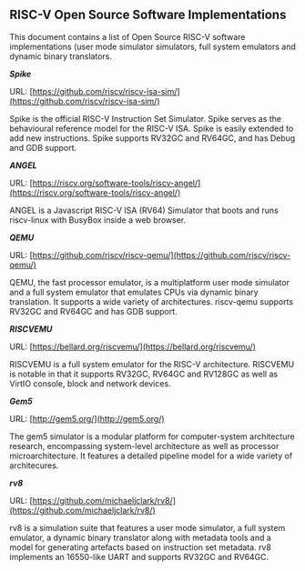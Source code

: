 ## RISC-V Open Source Software Implementations

This document contains a list of Open Source RISC-V software
implementations (user mode simulator simulators, full system
emulators and dynamic binary translators.


__*Spike*__

URL: [https://github.com/riscv/riscv-isa-sim/](https://github.com/riscv/riscv-isa-sim/)

Spike is the official RISC-V Instruction Set Simulator. Spike
serves as the behavioural reference model for the RISC-V ISA.
Spike is easily extended to add new instructions. Spike
supports RV32GC and RV64GC, and has Debug and GDB support.


__*ANGEL*__

URL: [https://riscv.org/software-tools/riscv-angel/](https://riscv.org/software-tools/riscv-angel/)

ANGEL is a Javascript RISC-V ISA (RV64) Simulator that boots
and runs riscv-linux with BusyBox inside a web browser.


__*QEMU*__

URL: [https://github.com/riscv/riscv-qemu/](https://github.com/riscv/riscv-qemu/)

QEMU, the fast processor emulator, is a multiplatform user mode
simulator and a full system emulator that emulates CPUs via dynamic
binary translation. It supports a wide variety of architectures.
riscv-qemu supports RV32GC and RV64GC and has GDB support.


__*RISCVEMU*__

URL: [https://bellard.org/riscvemu/](https://bellard.org/riscvemu/)

RISCVEMU is a full system emulator for the RISC-V architecture.
RISCVEMU is notable in that it supports RV32GC, RV64GC and RV128GC
as well as VirtIO console, block and network devices.


__*Gem5*__

URL: [http://gem5.org/](http://gem5.org/)

The gem5 simulator is a modular platform for computer-system
architecture research, encompassing system-level architecture
as well as processor microarchitecture. It features a detailed
pipeline model for a wide variety of architecures.


__*rv8*__

URL: [https://github.com/michaeljclark/rv8/](https://github.com/michaeljclark/rv8/)

rv8 is a simulation suite that features a user mode simulator,
a full system emulator, a dynamic binary translator along with
metadata tools and a model for generating artefacts based on
instruction set metadata. rv8 implements an 16550-like UART
and supports RV32GC and RV64GC.
